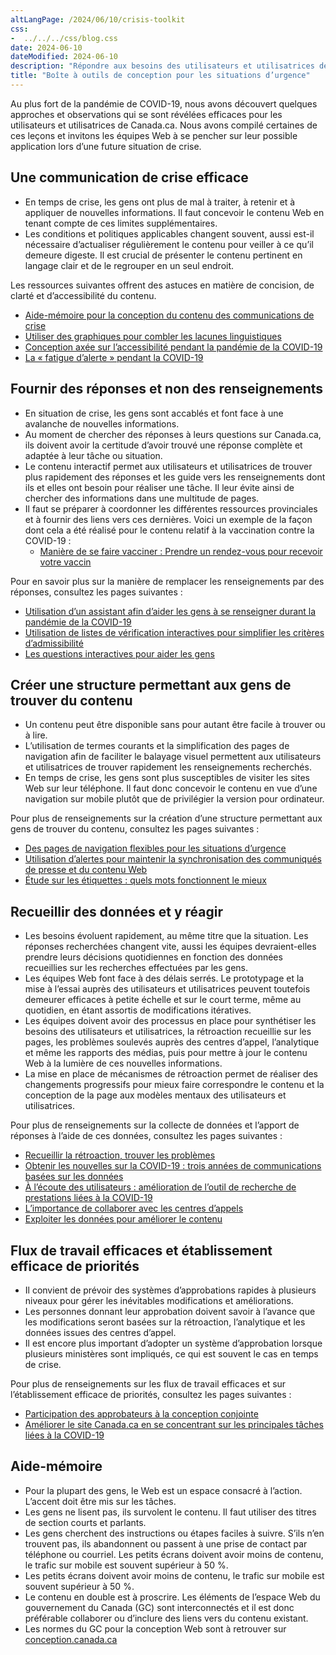 ```yaml
---
altLangPage: /2024/06/10/crisis-toolkit
css:
-  ../../../css/blog.css
date: 2024-06-10
dateModified: 2024-06-10
description: "Répondre aux besoins des utilisateurs et utilisatrices de Canada.ca en temps de crise."
title: "Boîte à outils de conception pour les situations d’urgence"
---
```



<p>Au plus fort de la pandémie de COVID-19, nous avons découvert quelques approches et observations qui se sont révélées efficaces pour les utilisateurs et utilisatrices de Canada.ca. Nous avons compilé certaines de ces leçons et invitons les équipes Web à se pencher sur leur possible application lors d’une future situation de crise.</p>

<h2>Une communication de crise efficace</h2>

<ul>
<li>En temps de crise, les gens ont plus de mal à traiter, à retenir et à appliquer de nouvelles informations. Il faut concevoir le contenu Web en tenant compte de ces limites supplémentaires.</li>
<li>Les conditions et politiques applicables changent souvent, aussi est-il nécessaire d’actualiser régulièrement le contenu pour veiller à ce qu’il demeure digeste. Il est crucial de présenter le contenu pertinent en langage clair et de le regrouper en un seul endroit.</li>
</ul>

<p>Les ressources suivantes offrent des astuces en matière de concision, de clarté et d’accessibilité du contenu.</p>

<ul>
<li><a href="https://conception.canada.ca/crise/contenu.html">Aide-mémoire pour la conception du contenu des communications de crise</a></li>
<li><a href="https://blogue.canada.ca/2020/10/21/utiliser-des-graphiques.html">Utiliser des graphiques pour combler les lacunes linguistiques</a></li>
<li><a href="https://blogue.canada.ca/2020/06/05/concevoir-pour-laccessibilite.html">Conception axée sur l’accessibilité pendant la pandémie de la COVID-19</a></li>
<li><a href="https://blogue.canada.ca/2020/07/15/fatigue-dalerte.html">La « fatigue d’alerte » pendant la COVID-19</a></li>
</ul>

<h2>Fournir des réponses et non des renseignements</h2>
<ul>
<li>En situation de crise, les gens sont accablés et font face à une avalanche de nouvelles informations.</li>
<li>Au moment de chercher des réponses à leurs questions sur Canada.ca, ils doivent avoir la certitude d’avoir trouvé une réponse complète et adaptée à leur tâche ou situation.</li>
<li>Le contenu interactif permet aux utilisateurs et utilisatrices de trouver plus rapidement des réponses et les guide vers les renseignements dont ils et elles ont besoin pour réaliser une tâche. Il leur évite ainsi de chercher des informations dans une multitude de pages.</li>
<li>Il faut se préparer à coordonner les différentes ressources provinciales et à fournir des liens vers ces dernières. Voici un exemple de la façon dont cela a été réalisé pour le contenu relatif à la vaccination contre la COVID-19&nbsp;:
<ul>
 <li><a href="https://www.canada.ca/fr/sante-publique/services/maladies/maladie-coronavirus-covid-19/vaccins/comment-vacciner.html#a1">Manière de se faire vacciner&nbsp;: Prendre un rendez-vous pour recevoir votre vaccin</a></li>
 </ul></li>
</ul>
<p>Pour en savoir plus sur la manière de remplacer les renseignements par des réponses, consultez les pages suivantes&nbsp;:</p>
<ul>
<li><a href="https://conception.canada.ca/resumes-recherche/etude-sur-les-restrictions-de-voyage.html">Utilisation d’un assistant afin d’aider les gens à se renseigner durant la pandémie de la COVID-19</a></li>
<li><a href="https://blogue.canada.ca/2020/11/12/listes-de-verification-interactives.html">Utilisation de listes de vérification interactives pour simplifier les critères d’admissibilité</a></li>
<li><a href="https://blogue.canada.ca/2021/04/08/utilisation-de-questions-interactives.html">Les questions interactives pour aider les gens</a></li>
</ul>

<h2>Créer une structure permettant aux gens de trouver du contenu</h2>
<ul>
<li>Un contenu peut être disponible sans pour autant être facile à trouver ou à lire.</li>
<li>L’utilisation de termes courants et la simplification des pages de navigation afin de faciliter le balayage visuel permettent aux utilisateurs et utilisatrices de trouver rapidement les renseignements recherchés.</li>
<li>En temps de crise, les gens sont plus susceptibles de visiter les sites Web sur leur téléphone. Il faut donc concevoir le contenu en vue d’une navigation sur mobile plutôt que de privilégier la version pour ordinateur.</li>
</ul>

<p>Pour plus de renseignements sur la création d’une structure permettant aux gens de trouver du contenu, consultez les pages suivantes&nbsp;:</p>
<ul>
<li><a href="https://blogue.canada.ca/2024/05/13/conception-de-page-de-navigation-flexible-pour-les-urgences">Des pages de navigation flexibles pour les situations d’urgence</a></li>
<li><a href="https://blogue.canada.ca/2022/07/28/communiques.html">Utilisation d’alertes pour maintenir la synchronisation des communiqués de presse et du contenu Web</a></li>	
<li><a href="https://blogue.canada.ca/2020/10/02/etude-sur-les-etiquettes.html">Étude sur les étiquettes&nbsp;: quels mots fonctionnent le mieux</a></li>
</ul>

<h2>Recueillir des données et y réagir</h2>
<ul>
<li>Les besoins évoluent rapidement, au même titre que la situation. Les réponses recherchées changent vite, aussi les équipes devraient-elles prendre leurs décisions quotidiennes en fonction des données recueillies sur les recherches effectuées par les gens.</li>
<li>Les équipes Web font face à des délais serrés. Le prototypage et la mise à l’essai auprès des utilisateurs et utilisatrices peuvent toutefois demeurer efficaces à petite échelle et sur le court terme, même au quotidien, en étant assortis de modifications itératives.</li>
<li>Les équipes doivent avoir des processus en place pour synthétiser les besoins des utilisateurs et utilisatrices, la rétroaction recueillie sur les pages, les problèmes soulevés auprès des centres d’appel, l’analytique et même les rapports des médias, puis pour mettre à jour le contenu Web à la lumière de ces nouvelles informations.</li>
<li>La mise en place de mécanismes de rétroaction permet de réaliser des changements progressifs pour mieux faire correspondre le contenu et la conception de la page aux modèles mentaux des utilisateurs et utilisatrices.</li>
</ul>

<p>Pour plus de renseignements sur la collecte de données et l’apport de réponses à l’aide de ces données, consultez les pages suivantes&nbsp;:</p>
<ul>
<li><a href="https://blogue.canada.ca/2020/10/09/recueillir-la-retroaction.html">Recueillir la rétroaction, trouver les problèmes</a></li>
<li><a href="https://numerique.canada.ca/2023/03/23/obtenir-les-nouvelles-sur-la-covid-19-trois-ann%C3%A9es-de-communications-bas%C3%A9es-sur-les-donn%C3%A9es/">Obtenir les nouvelles sur la COVID-19&nbsp;: trois années de communications basées sur les données	</a></li>
<li><a href="https://numerique.canada.ca/2020/07/06/%C3%A0-l%C3%A9coute-des-utilisateurs-am%C3%A9lioration-de-loutil-de-recherche-de-prestations-li%C3%A9es-%C3%A0-la-covid-19/">À l’écoute des utilisateurs&nbsp;: amélioration de l’outil de recherche de prestations liées à la COVID-19</a></li>
<li><a href="https://blogue.canada.ca/2021/03/01/collaborer-avec-centres-appels.html">L’importance de collaborer avec les centres d’appels</a></li>
<li><a href="https://blogue.canada.ca/2021/02/04/les-donnees-a-laction.html">Exploiter les données pour améliorer le contenu</a></li>
</ul>

<h2>Flux de travail efficaces et établissement efficace de priorités</h2>
<ul>
<li>Il convient de prévoir des systèmes d’approbations rapides à plusieurs niveaux pour gérer les inévitables modifications et améliorations.</li>
<li>Les personnes donnant leur approbation doivent savoir à l’avance que les modifications seront basées sur la rétroaction, l’analytique et les données issues des centres d’appel. </li>
<li>Il est encore plus important d’adopter un système d’approbation lorsque plusieurs ministères sont impliqués, ce qui est souvent le cas en temps de crise.</li>
</ul>

<p>Pour plus de renseignements sur les flux de travail efficaces et sur l’établissement efficace de priorités, consultez les pages suivantes&nbsp;:</p>
<ul>
<li><a href="https://blogue.canada.ca/2021/05/10/participation-approbateurs-conception.html">Participation des approbateurs à la conception conjointe</a></li>
<li><a href="https://blogue.canada.ca/2020/09/24/taches-principales-a-la-covid-19">Améliorer le site Canada.ca en se concentrant sur les principales tâches liées à la COVID-19</a></li>
</ul>

<h2>Aide-mémoire</h2>
<ul>
<li>Pour la plupart des gens, le Web est un espace consacré à l’action. L’accent doit être mis sur les tâches.</li>
<li>Les gens ne lisent pas, ils survolent le contenu. Il faut utiliser des titres de section courts et parlants.</li>
<li>Les gens cherchent des instructions ou étapes faciles à suivre. S’ils n’en trouvent pas, ils abandonnent ou passent à une prise de contact par téléphone ou courriel.
Les petits écrans doivent avoir moins de contenu, le trafic sur mobile est souvent supérieur à 50&nbsp;%. 
</li>
<li>Les petits écrans doivent avoir moins de contenu, le trafic sur mobile est souvent supérieur à 50&nbsp;%.</li>
<li>Le contenu en double est à proscrire. Les éléments de l’espace Web du gouvernement du Canada (GC) sont interconnectés et il est donc préférable collaborer ou d’inclure des liens vers du contenu existant.</li>
<li>Les normes du GC pour la conception Web sont à retrouver sur  <a href="http://conception.canada.ca">conception.canada.ca</a></li>
</ul>
